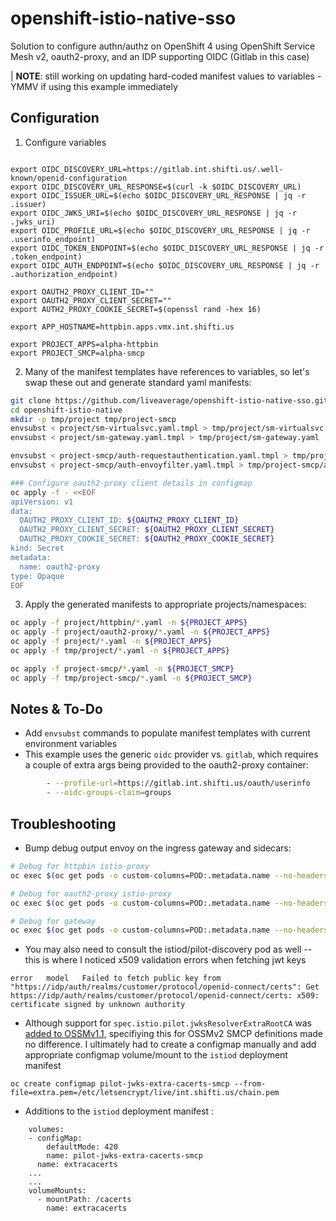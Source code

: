 # openshift-istio-native-sso
Solution to configure authn/authz on OpenShift 4 using OpenShift Service Mesh v2, oauth2-proxy, and an IDP supporting OIDC (Gitlab in this case)

| **NOTE**: still working on updating hard-coded manifest values to variables - YMMV if using this example immediately

## Configuration

1. Configure variables
```

export OIDC_DISCOVERY_URL=https://gitlab.int.shifti.us/.well-known/openid-configuration
export OIDC_DISCOVERY_URL_RESPONSE=$(curl -k $OIDC_DISCOVERY_URL)
export OIDC_ISSUER_URL=$(echo $OIDC_DISCOVERY_URL_RESPONSE | jq -r .issuer)
export OIDC_JWKS_URI=$(echo $OIDC_DISCOVERY_URL_RESPONSE | jq -r .jwks_uri)
export OIDC_PROFILE_URL=$(echo $OIDC_DISCOVERY_URL_RESPONSE | jq -r .userinfo_endpoint)
export OIDC_TOKEN_ENDPOINT=$(echo $OIDC_DISCOVERY_URL_RESPONSE | jq -r .token_endpoint)
export OIDC_AUTH_ENDPOINT=$(echo $OIDC_DISCOVERY_URL_RESPONSE | jq -r .authorization_endpoint)

export OAUTH2_PROXY_CLIENT_ID=""
export OAUTH2_PROXY_CLIENT_SECRET=""
export AUTH2_PROXY_COOKIE_SECRET=$(openssl rand -hex 16)

export APP_HOSTNAME=httpbin.apps.vmx.int.shifti.us

export PROJECT_APPS=alpha-httpbin
export PROJECT_SMCP=alpha-smcp

```

2. Many of the manifest templates have references to variables, so let's swap these out and generate standard yaml manifests:
```bash
git clone https://github.com/liveaverage/openshift-istio-native-sso.git
cd openshift-istio-native
mkdir -p tmp/project tmp/project-smcp
envsubst < project/sm-virtualsvc.yaml.tmpl > tmp/project/sm-virtualsvc.yaml
envsubst < project/sm-gateway.yaml.tmpl > tmp/project/sm-gateway.yaml

envsubst < project-smcp/auth-requestauthentication.yaml.tmpl > tmp/project-smcp/auth-requestauthentication.yaml
envsubst < project-smcp/auth-envoyfilter.yaml.tmpl > tmp/project-smcp/auth-envoyfilter.yaml

```

```bash
### Configure oauth2-proxy client details in configmap
oc apply -f - <<EOF
apiVersion: v1
data:
  OAUTH2_PROXY_CLIENT_ID: ${OAUTH2_PROXY_CLIENT_ID}
  OAUTH2_PROXY_CLIENT_SECRET: ${OAUTH2_PROXY_CLIENT_SECRET}
  OAUTH2_PROXY_COOKIE_SECRET: ${OAUTH2_PROXY_COOKIE_SECRET}
kind: Secret
metadata:
  name: oauth2-proxy
type: Opaque
EOF

```

3. Apply the generated manifests to appropriate projects/namespaces:
```bash
oc apply -f project/httpbin/*.yaml -n ${PROJECT_APPS}
oc apply -f project/oauth2-proxy/*.yaml -n ${PROJECT_APPS}
oc apply -f project/*.yaml -n ${PROJECT_APPS}
oc apply -f tmp/project/*.yaml -n ${PROJECT_APPS}

oc apply -f project-smcp/*.yaml -n ${PROJECT_SMCP}
oc apply -f tmp/project-smcp/*.yaml -n ${PROJECT_SMCP}
```

## Notes & To-Do

- Add `envsubst` commands to populate manifest templates with current environment variables
- This example uses the generic `oidc` provider vs. `gitlab`, which requires a couple of extra args being provided to the oauth2-proxy container:

```bash
        - --profile-url=https://gitlab.int.shifti.us/oauth/userinfo
        - --oidc-groups-claim=groups
```

## Troubleshooting

- Bump debug output envoy on the ingress gateway and sidecars:
```bash
# Debug for httpbin istio-proxy
oc exec $(oc get pods -o custom-columns=POD:.metadata.name --no-headers -n $PROJECT_APPS | grep http) -c istio-proxy -n $PROJECT_APPS -- curl -X POST http://localhost:15000/logging?level=debug

# Debug for oauth2-proxy istio-proxy
oc exec $(oc get pods -o custom-columns=POD:.metadata.name --no-headers -n $PROJECT_APPS | grep oauth) -c istio-proxy -n $PROJECT_APPS -- curl -X POST http://localhost:15000/logging?level=debug

# Debug for gateway
oc exec $(oc get pods -o custom-columns=POD:.metadata.name --no-headers -n $PROJECT_SMCP | grep ingress) -n $PROJECT_SMCP -- curl -X POST http://localhost:15000/logging?level=debug

```
- You may also need to consult the istiod/pilot-discovery pod as well -- this is where I noticed x509 validation errors when fetching jwt keys
```
error	model	Failed to fetch public key from "https://idp/auth/realms/customer/protocol/openid-connect/certs": Get https://idp/auth/realms/customer/protocol/openid-connect/certs: x509: certificate signed by unknown authority
```
- Although support for `spec.istio.pilot.jwksResolverExtraRootCA` was [added to OSSMv1.1](https://github.com/maistra/istio/issues/99), specifiying this for OSSMv2 SMCP definitions made no difference. I ultimately had to create a configmap manually and add appropriate configmap volume/mount to the `istiod` deployment manifest
```
oc create configmap pilot-jwks-extra-cacerts-smcp --from-file=extra.pem=/etc/letsencrypt/live/int.shifti.us/chain.pem
```
  - Additions to the `istiod` deployment manifest :

```
    volumes:
    - configMap:
        defaultMode: 420
        name: pilot-jwks-extra-cacerts-smcp
      name: extracacerts
    ...
    ...
    volumeMounts:
      - mountPath: /cacerts
        name: extracacerts
  
```
